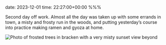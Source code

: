 date: 2023-12-01
time: 22:27:00+00:00
%%%

Second day off work. Almost all the day was taken up with some errands in town, a misty and frosty run in the woods, and putting yesterday’s course into practice making ramen and gyoza at home.

![Photo of frosted trees in bracken with a very misty sunset view beyond](frosty.jpg)
